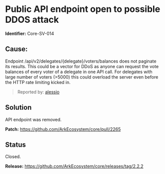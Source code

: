 # Public API endpoint open to possible DDOS attack
**Identifier:** Core-SV-014

## Cause: 
Endpoint /api/v2/delegates/{delegate}/voters/balances does not paginate its results. This could be a vector for DDoS as anyone can request the vote balances of every voter of a delegate in one API call. For delegates with large number of voters (>5000) this could overload the server even before the HTTP rate limiting kicked in.

>Reported by: [alessio](https://github.com/alessiodf)

## Solution
API endpoint was removed.

**Patch:** 
https://github.com/ArkEcosystem/core/pull/2265

## Status
Closed.

**Release:** https://github.com/ArkEcosystem/core/releases/tag/2.2.2
